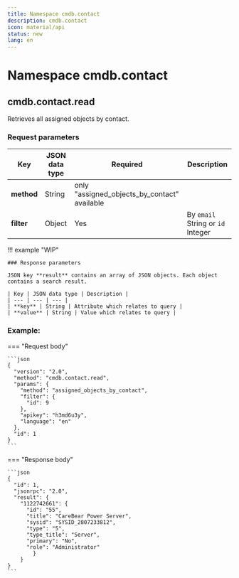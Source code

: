 ```yaml
---
title: Namespace cmdb.contact
description: cmdb.contact
icon: material/api
status: new
lang: en
---
```


# Namespace cmdb.contact

## cmdb.contact.read

Retrieves all assigned objects by contact.

### Request parameters

| Key | JSON data type | Required | Description |
| --- | --- | --- | --- |
| **method** | String | only "assigned_objects_by_contact" available|
| **filter** | Object | Yes | By `email` String or `id` Integer |

!!! example "WIP"

    ### Response parameters

    JSON key **result** contains an array of JSON objects. Each object contains a search result.

    | Key | JSON data type | Description |
    | --- | --- | --- |
    | **key** | String | Attribute which relates to query |
    | **value** | String | Value which relates to query |

### Example:

=== "Request body"

    ```json
    {
      "version": "2.0",
      "method": "cmdb.contact.read",
      "params": {
        "method": "assigned_objects_by_contact",
        "filter": {
          "id": 9
        },
        "apikey": "h3md6u3y",
        "language": "en"
      },
      "id": 1
    }
    ```

=== "Response body"

    ```json
    {
      "id": 1,
      "jsonrpc": "2.0",
      "result": {
        "1122742661": {
          "id": "55",
          "title": "CareBear Power Server",
          "sysid": "SYSID_2807233812",
          "type": "5",
          "type_title": "Server",
          "primary": "No",
          "role": "Administrator"
            }
        }
    }
    ```

